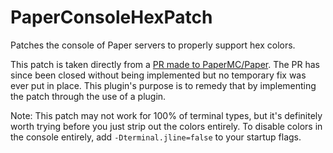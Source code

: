 # PaperConsoleHexPatch

Patches the console of Paper servers to properly support hex colors. 

This patch is taken directly from a [PR made to PaperMC/Paper](https://github.com/PaperMC/Paper/pull/4221). The PR has
since been closed without being implemented but no temporary fix was ever put in place. This plugin's purpose is to
remedy that by implementing the patch through the use of a plugin.

Note: This patch may not work for 100% of terminal types, but it's definitely worth trying before you just strip out the
colors entirely. To disable colors in the console entirely, add `-Dterminal.jline=false` to your startup flags.
